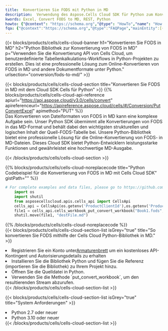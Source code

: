 ```yaml
---
title:  Konvertieren Sie FODS mit Python in MD
description:  Verwendung des Aspose.Cells Cloud SDK für Python zum Konvertieren einer FODS-Formatdatei in eine MD-Formatdatei.
kwords: Excel, Convert FODS to MD, REST, Python
howto: {"@context": "https://schema.org","@type": "HowTo","name": "How to convert FODS to MD using the Cells Cloud Python library.","description": "How to convert FODS to MD using the Cells Cloud Python library.","image": {"@type": "ImageObject"},"url": "/python/conversion/fods-to-md/","step": [{ "@type": "HowToStep","name": "How to convert FODS to MD using the Cells Cloud Python library. step 1", "image": {"@type": "ImageObject",},"url": "/python/conversion/fods-to-md/","text": "Register an account at <a href='https://dashboard.aspose.cloud/'>Dashboard</a> to get free API quota & authorization details",},{ "@type": "HowToStep","name": "How to convert FODS to MD using the Cells Cloud Python library. step 1", "image": {"@type": "ImageObject",},"url": "/python/conversion/fods-to-md/","text": "Install Python library and add the reference (import the library) to your project.",},{ "@type": "HowToStep","name": "How to convert FODS to MD using the Cells Cloud Python library. step 1", "image": {"@type": "ImageObject",},"url": "/python/conversion/fods-to-md/","text": "Open the source file in Python.",},{ "@type": "HowToStep","name": "How to convert FODS to MD using the Cells Cloud Python library. step 1", "image": {"@type": "ImageObject",},"url": "/python/conversion/fods-to-md/","text": "Use the `put_convert_workbook` method to retrieve the resulting stream.",}, ],"supply": {"@type": "HowToSupply","name": "document"},"tool": [{"@type": "HowToTool","name": "PyCharm, Visual Studio Code, Sublime, Eclipse"},{"@type": "HowToTool","name": "Aspose Cells"}],"totalTime": "PT6M"}
fqa: {"@context":"https://schema.org","@type":"FAQPage","mainEntity":[{"@type":"Question","name":"Why convert file formats in C# using REST API?","acceptedAnswer":{"@type":"Answer","text":"Documents are encoded in many ways, and some files may be incompatible with the software you use. To open and read such files, just convert them to appropriate file formats.<br/><ol><li>Install .NET SDK and add the reference (import the library) to your project.</li><li>Open the source file in C# using REST API.</li><li>Call the PutConvertWorkbookRequest() method, passing an output filename with required extension.</li><li>Get the result of conversion as a separate file.</li></ol>"}},{"@type":"Question","name":"What file formats can I convert with your C# library?","acceptedAnswer":{"@type":"Answer","text":"We support a variety of file formats for conversion using .NET library, including XLSX, Excel, xls , PDF, CSV, HTML, Markdown, XML, PNG, JPG, TIFF, Json, TXT and many more."}},{"@type":"Question","name":"What is the maximum allowed file size for conversion using this .NET library?","acceptedAnswer":{"@type":"Answer","text":"There are no file size limits for format conversions using .NET library."}}]}
---
```

{{< blocks/products/cells/cells-cloud-banner h1="Konvertieren Sie FODS in MD" h2="Python Bibliothek zur Konvertierung von FODS in MD" p="Verwenden Sie die Konvertierung API von Cells Cloud, um benutzerdefinierte Tabellenkalkulations-Workflows in Python-Projekten zu erstellen. Dies ist eine professionelle Lösung zum Online-Konvertieren von FODS in MD und andere Dokumentformate unter Python." urlsection="conversion/fods-to-md/" >}}

{{< blocks/products/cells/cells-cloud-section title="Konvertieren Sie FODS in MD mit dem Cloud SDK Cells für Python" >}}
{{% blocks/products/cells/cells-cloud-api-reference apiurl="https://api.aspose.cloud/v3.0/cells/convert" apireferenceurl="https://apireference.aspose.cloud/cells/#/Conversion/PutConvertExcel" apimethod="PUT" %}}
<br/>
Das Konvertieren von Dateiformaten von FODS in MD kann eine komplexe Aufgabe sein. Unser Python SDK übernimmt alle Konvertierungen von FODS in das MD-Format und behält dabei den wichtigsten strukturellen und logischen Inhalt der Quell-FODS-Tabelle bei. Unsere Python-Bibliothek bietet eine professionelle Lösung für die Online-Konvertierung von FODS- in MD-Dateien. Dieses Cloud SDK bietet Python-Entwicklern leistungsstarke Funktionen und gewährleistet eine hochwertige MD-Ausgabe.

{{< /blocks/products/cells/cells-cloud-section >}}

{{% blocks/products/cells/cells-cloud-noreplacecode title="Python Codebeispiel für die Konvertierung von FODS in MD mit Cells Cloud SDK" gistPath="" %}}
 
```python
# For complete examples and data files, please go to https://github.com/aspose-cells-cloud/aspose-cells-cloud-python/
    import os
    import shutil
    from asposecellscloud.apis.cells_api import CellsApi
    cells_api = CellsApi(os.getenv('ProductClientId'),os.getenv('ProductClientSecret'))
    file1 = cells_api.cells_workbook_put_convert_workbook("Book1.fods",format="md")
    shutil.move(file1, "destFile.md")     
```
 
{{% /blocks/products/cells/cells-cloud-noreplacecode %}}
<br/>
{{< blocks/products/cells/cells-cloud-section-list isGrey="true" title="So konvertieren Sie FODS mithilfe der Cells Cloud Python-Bibliothek in MD." >}}
<li> Registrieren Sie ein Konto unter<a href="https://dashboard.aspose.cloud/">Armaturenbrett</a> um ein kostenloses API-Kontingent und Autorisierungsdetails zu erhalten</li>
<li>Installieren Sie die Bibliothek Python und fügen Sie die Referenz (importieren Sie die Bibliothek) zu Ihrem Projekt hinzu.</li>
<li>Öffnen Sie die Quelldatei in Python.</li>
<li>Verwenden Sie die Methode `put_convert_workbook`, um den resultierenden Stream abzurufen.</li>
{{< /blocks/products/cells/cells-cloud-section-list >}}

{{< blocks/products/cells/cells-cloud-section-list isGrey="true" title="System Anforderungen" >}}
<li>Python 2.7 oder neuer</li>
<li>Python 3.10 oder neuer</li>
{{< /blocks/products/cells/cells-cloud-section-list >}}
